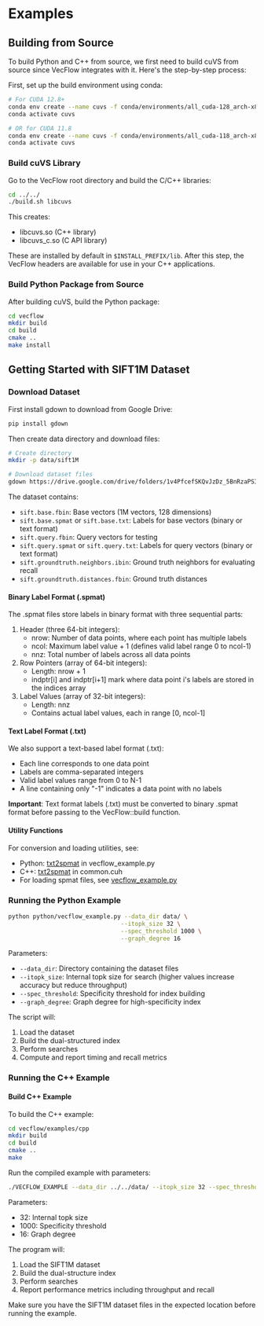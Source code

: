 # Examples

## Building from Source
To build Python and C++ from source, we first need to build cuVS from source since VecFlow integrates with it. Here's the step-by-step process:

First, set up the build environment using conda:

```bash
# For CUDA 12.8+
conda env create --name cuvs -f conda/environments/all_cuda-128_arch-x86_64.yaml
conda activate cuvs

# OR for CUDA 11.8
conda env create --name cuvs -f conda/environments/all_cuda-118_arch-x86_64.yaml
conda activate cuvs
```

### Build cuVS Library
Go to the VecFlow root directory and build the C/C++ libraries:

```bash
cd ../../
./build.sh libcuvs
```

This creates:
* libcuvs.so (C++ library)
* libcuvs_c.so (C API library)

These are installed by default in `$INSTALL_PREFIX/lib`. After this step, the VecFlow headers are available for use in your C++ applications.

### Build Python Package from Source
After building cuVS, build the Python package:

```bash
cd vecflow
mkdir build
cd build
cmake ..
make install
```

## Getting Started with SIFT1M Dataset

### Download Dataset

First install gdown to download from Google Drive:

```bash
pip install gdown
```

Then create data directory and download files:

```bash
# Create directory
mkdir -p data/sift1M

# Download dataset files
gdown https://drive.google.com/drive/folders/1v4PfcefSKQvJzDz_5BnRzaPSIk4CEQ_S?usp=sharing -O data/ --folder
```

The dataset contains:
* `sift.base.fbin`: Base vectors (1M vectors, 128 dimensions)
* `sift.base.spmat` or `sift.base.txt`: Labels for base vectors (binary or text format)
* `sift.query.fbin`: Query vectors for testing
* `sift.query.spmat` or `sift.query.txt`: Labels for query vectors (binary or text format)
* `sift.groundtruth.neighbors.ibin`: Ground truth neighbors for evaluating recall
* `sift.groundtruth.distances.fbin`: Ground truth distances

#### Binary Label Format (.spmat)
The .spmat files store labels in binary format with three sequential parts:
1. Header (three 64-bit integers):
   - nrow: Number of data points, where each point has multiple labels
   - ncol: Maximum label value + 1 (defines valid label range 0 to ncol-1)
   - nnz:  Total number of labels across all data points
2. Row Pointers (array of 64-bit integers):
   - Length: nrow + 1 
   - indptr[i] and indptr[i+1] mark where data point i's labels are stored in the indices array
3. Label Values (array of 32-bit integers):
   - Length: nnz
   - Contains actual label values, each in range [0, ncol-1]

#### Text Label Format (.txt)
We also support a text-based label format (.txt):
* Each line corresponds to one data point
* Labels are comma-separated integers
* Valid label values range from 0 to N-1
* A line containing only "-1" indicates a data point with no labels

**Important**: Text format labels (.txt) must be converted to binary .spmat format before passing to the VecFlow::build function.

#### Utility Functions
For conversion and loading utilities, see:
- Python: [txt2spmat](https://github.com/Supercomputing-System-AI-Lab/VecFlow/blob/test/vecflow/examples/python/vecflow_example.py#L52) in vecflow_example.py 
- C++: [txt2spmat](https://github.com/Supercomputing-System-AI-Lab/VecFlow/blob/test/vecflow/examples/cpp/src/common.cuh#L182) in common.cuh
- For loading spmat files, see [vecflow_example.py](https://github.com/Supercomputing-System-AI-Lab/VecFlow/blob/test/vecflow/examples/python/vecflow_example.py#L17)

### Running the Python Example

```bash
python python/vecflow_example.py --data_dir data/ \
                                --itopk_size 32 \
                                --spec_threshold 1000 \
                                --graph_degree 16
```

Parameters:

- `--data_dir`: Directory containing the dataset files
- `--itopk_size`: Internal topk size for search (higher values increase accuracy but reduce throughput)
- `--spec_threshold`: Specificity threshold for index building
- `--graph_degree`: Graph degree for high-specificity index

The script will:

1. Load the dataset
2. Build the dual-structured index
3. Perform searches 
4. Compute and report timing and recall metrics

### Running the C++ Example

#### Build C++ Example
To build the C++ example:

```bash
cd vecflow/examples/cpp
mkdir build
cd build
cmake ..
make
```

Run the compiled example with parameters:

```bash
./VECFLOW_EXAMPLE --data_dir ../../data/ --itopk_size 32 --spec_threshold 1000 --graph_degree 16
```

Parameters:

- 32: Internal topk size
- 1000: Specificity threshold
- 16: Graph degree

The program will:

1. Load the SIFT1M dataset
2. Build the dual-structure index
3. Perform searches
4. Report performance metrics including throughput and recall

Make sure you have the SIFT1M dataset files in the expected location before running the example.
